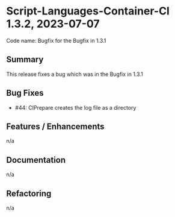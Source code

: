 # Script-Languages-Container-CI 1.3.2, 2023-07-07

Code name: Bugfix for the Bugfix in 1.3.1

## Summary

This release fixes a bug which was in the Bugfix in 1.3.1

## Bug Fixes

 - #44: CIPrepare creates the log file as a directory

## Features / Enhancements

n/a

## Documentation

n/a

## Refactoring

n/a
